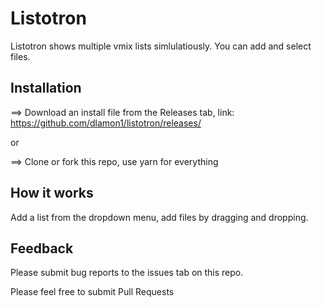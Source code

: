 # Listotron

Listotron shows multiple vmix lists simlulatiously. You can add and select files.

## Installation

==> Download an install file from the Releases tab, link: https://github.com/dlamon1/listotron/releases/

or

==> Clone or fork this repo, use yarn for everything

## How it works

Add a list from the dropdown menu, add files by dragging and dropping.

## Feedback

Please submit bug reports to the issues tab on this repo.

Please feel free to submit Pull Requests
